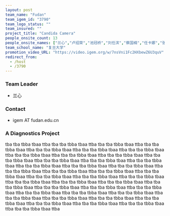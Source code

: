 ```yaml
---
layout: post
team_name: "Fudan"
team_igem_id: "3790"
team_logo_status: ""
team_insured: ""
project_title: "Candida Camera"
people_onsite_count: 13
people_onsite_names: ["兰心","卢绍荣","池冠桥","刘任滨","蔡国楠","任卡娜","张超尘","颜裴松","曹翀闻","胡菲","苗润泽","龚诗涛","邵文成"]
team_school_name: "复旦大学"
promotion_video_URL: "https://video.igem.org/w/7nsVni1Fc2HXbewZ6U3quV"
redirect_from:
  - /host
  - /3790
---
```



### Team Leader
* 兰心

### Contact
* igem AT fudan.edu.cn

### A Diagnostics Project

tba tba tbba tbaa ttba tba tba tbba tbaa ttba tba tba tbba tbaa ttba tba tba tbba tbaa ttba tba tba tbba tbaa ttba tba tba tbba tbaa ttba tba tba tbba tbaa ttba tba tba tbba tbaa ttba tba tba tbba tbaa ttba tba tba tbba tbaa ttba tba tba tbba tbaa ttba tba tba tbba tbaa ttba tba tba tbba tbaa ttba tba tba tbba tbaa ttba tba tba tbba tbaa ttba tba tba tbba tbaa ttba tba tba tbba tbaa ttba tba tba tbba tbaa ttba tba tba tbba tbaa ttba tba tba tbba tbaa ttba tba tba tbba tbaa ttba tba tba tbba tbaa ttba tba tba tbba tbaa ttba tba tba tbba tbaa ttba tba tba tbba tbaa ttba tba tba tbba tbaa ttba tba tba tbba tbaa ttba tba tba tbba tbaa ttba tba tba tbba tbaa ttba tba tba tbba tbaa ttba tba tba tbba tbaa ttba tba tba tbba tbaa ttba tba tba tbba tbaa ttba tba tba tbba tbaa ttba tba tba tbba tbaa ttba tba tba tbba tbaa ttba tba tba tbba tbaa ttba tba tba tbba tbaa ttba tba tba tbba tbaa ttba tba tba tbba tbaa ttba tba tba tbba tbaa ttba tba tba tbba tbaa ttba 
